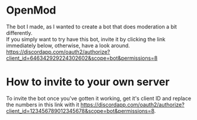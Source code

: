 # OpenMod
The bot I made, as I wanted to create a bot that does moderation a bit differently.<br/>
If you simply want to try have this bot, invite it by clicking the link immediately below, otherwise, have a look around.<br/>
https://discordapp.com/oauth2/authorize?client_id=646342929224302602&scope=bot&permissions=8

# How to invite to your own server
To invite the bot once you've gotten it working, get it's client ID and replace the numbers in this link with it https://discordapp.com/oauth2/authorize?client_id=123456789012345678&scope=bot&permissions=8.
